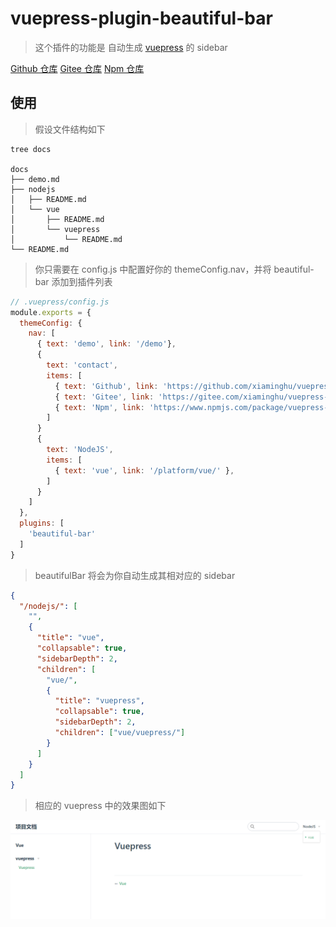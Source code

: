 # vuepress-plugin-beautiful-bar

> 这个插件的功能是 自动生成 [vuepress](https://vuepress.vuejs.org/zh/) 的 sidebar

[Github 仓库](https://github.com/xiaminghu/vuepress-plugin-beautiful-bar)
[Gitee 仓库](https://gitee.com/xiaminghu/vuepress-plugin-beautiful-bar)
[Npm 仓库](https://www.npmjs.com/package/vuepress-plugin-beautiful-bar)

## 使用

> 假设文件结构如下

```shell
tree docs

docs
├── demo.md
├── nodejs
│   ├── README.md
│   └── vue
│       ├── README.md
│       └── vuepress
│           └── README.md
└── README.md
```

> 你只需要在 config.js 中配置好你的 themeConfig.nav，并将 beautiful-bar 添加到插件列表

```javascript
// .vuepress/config.js
module.exports = {
  themeConfig: {
    nav: [
      { text: 'demo', link: '/demo'},
      {
        text: 'contact',
        items: [
          { text: 'Github', link: 'https://github.com/xiaminghu/vuepress-plugin-beautiful-bar' }
          { text: 'Gitee', link: 'https://gitee.com/xiaminghu/vuepress-plugin-beautiful-bar' }
          { text: 'Npm', link: 'https://www.npmjs.com/package/vuepress-plugin-beautiful-bar' }
        ]
      }
      {
        text: 'NodeJS',
        items: [
          { text: 'vue', link: '/platform/vue/' },
        ]
      }
    ]
  },
  plugins: [
    'beautiful-bar'
  ]
}
```

> beautifulBar 将会为你自动生成其相对应的 sidebar

```json
{
  "/nodejs/": [
    "",
    {
      "title": "vue",
      "collapsable": true,
      "sidebarDepth": 2,
      "children": [
        "vue/",
        {
          "title": "vuepress",
          "collapsable": true,
          "sidebarDepth": 2,
          "children": ["vue/vuepress/"]
        }
      ]
    }
  ]
}
```

> 相应的 vuepress 中的效果图如下

![beautiful-bar-multi-level-demo](./img/beautiful-bar-multi-level-demo.png)

